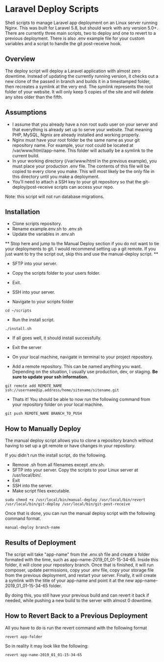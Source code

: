 # Laravel Deploy Scripts
Shell scripts to manage Laravel app deployment on an Linux server running Nginx. This was built for Laravel 5.8, but should work with any version 5.0+. There are currently three main scripts, two to deploy and one to revert to a previous deployment. There is also .env example file for your custom variables and a script to handle the git post-receive hook.

## Overview

The deploy script will deploy a Laravel application with almost zero downtime. Instead of updating the currently running version, it checks out a new clone of the passed in branch and builds it in a timestamped folder, then recreates a symlink at the very end. The symlink represents the root folder of your website. It will only keep 5 copies of the site and will delete any sites older than the fifth.

## Assumptions
* I assume that you already have a non root sudo user on your server and that everything is already set up to serve your website. That meaning PHP, MySQL, Ngnix are already installed and working properly.
* Nginx must have your root folder be the same name as your git repository name. For example, your root could be located at /var/www/html/app-name. This folder will actually be a symlink to the current build.
* In your working directory (/var/www/html in the previous example), you must place your production .env file. The contents of this file will be copied to every clone you make. This will most likely be the only file in this directory until you make a deployment.
* You’ll need to attach a SSH key to your git repository so that the git-deploy/post-receive scripts can access your repo.

Note: this script will not run database migrations.

## Installation
* Clone scripts repository.
* Rename example.env.sh to .env.sh
* Update the variables in .env.sh

** Stop here and jump to the Manual Deploy section if you do not want to tie your deployments to git. I would recommend setting up a git remote. If you just want to try the script out, skip this and use the manual-deploy script. **

* SFTP into your server.
* Copy the scripts folder to your users folder. 
* Exit.

* SSH into your server.
* Navigate to your scripts folder
```
cd ~/scripts
```
* Run the install script. 
```
./install.sh
```
* If all goes well, it should install successfully.
* Exit the server

* On your local machine, navigate in terminal to your project repository.
* Add a remote repository. This can be named anything you want. Depending on the situation, I usually use production, dev, or staging. **Be sure to update your ssh information.**
```
git remote add REMOTE_NAME 
ssh://username@ip.address/home/sitename/sitename.git
```

* Thats it! You should be able to now run the following command from your repository folder on your local machine.
```
git push REMOTE_NAME BRANCH_TO_PUSH
```

## How to Manually Deploy
The manual deploy script allows you to clone a repository branch without having to set up a git remote or have changes in your repository. 

If you didn't run the install script, do the following.
* Remove .sh from all filenames except .env.sh.
* SFTP into your server. Copy the scripts to your Linux server at /usr/local/bin/. 
* Exit
* SSH into the server.
* Make script files executable.

```
sudo chmod +x /usr/local/bin/manual-deploy /usr/local/bin/revert /usr/local/bin/git-deploy /usr/local/bin/git-post-receive
```

Once that is done, you can run the manual deploy script with the following command format.

```
manual-deploy branch-name
```

## Results of Deployment
The script will take "app-name" from the .env.sh file and create a folder formated with the time, such as app-name-2019_01_01-15-34-65. Inside this folder, it will clone your repository branch. Once that is finished, it will run composer, update permissions, copy your .env file, copy your storage file from the previous deployment, and restart your server. Finally, it will create a symlink with the title of your app-name and point it at the new app-name-2019_01_01-15-34-65 folder. 

By doing this, you still have your previous build and can revert it back if needed, while pushing a new build to the server with almost 0 downtime. 

## How to Revert Back to a Previous Deployment
All you have to do is run the revert command with the following format
```
revert app-folder
```

So in reality it may look like the following:

```
revert app-name-2019_01_01-15-34-65
```


